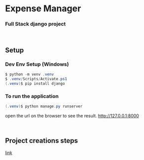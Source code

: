 # Expense Manager
### Full Stack django project

<br>

## Setup

### Dev Env Setup (Windows)
```Powershell
$ python -m venv .venv
$ .venv/Scripts/Activate.ps1
(.venv)$ pip install django
```

### To run the application
```Powershell
(.venv)$ python manage.py runserver
```
open the url on the browser to see the result.
http://127.0.0.1:8000

<br>

## Project creations steps
[link](PROJECT-CREATION-STEPS.md)
